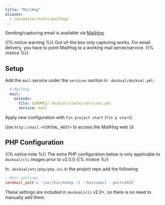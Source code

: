 ```yaml
---
title: "MailHog"
aliases:
  - /en/master/tools/mailhog/
---
```



Sending/capturing email is available via [MailHog](https://github.com/mailhog/MailHog).

{{% notice warning %}}
Out-of-the box only capturing works. For email delivery, you have to point MailHog to a working mail server/service.
{{% /notice %}}


## Setup

Add the `mail` service under the `services` section in `.docksal/docksal.yml`:

```yaml
  # MailHog
  mail:
    extends:
      file: ${HOME}/.docksal/stacks/services.yml
      service: mail
```

Apply new configuration with `fin project start` (`fin p start`).

Use `http://mail.<VIRTUAL_HOST>` to access the MailHog web UI.


## PHP Configuration

{{% notice note %}}
The extra PHP configuration below is only applicable to `docksal/cli` images prior to v2.0.0
{{% /notice %}}

In `.docksal/etc/php/php.ini` in the project repo add the following:

```ini
; Mail settings
sendmail_path = '/usr/bin/msmtp -t --host=mail --port=1025'
```

These settings are included in `docksal/cli` v2.0+, so there is no need to manually add them.
